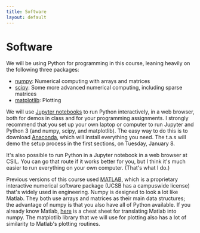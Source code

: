 ```yaml
---
title: Software
layout: default
---
```


# Software

We will be using Python for programming in this course, leaning heavily on the following three packages:

* [numpy](https://ucsb-cs111.github.io/topics/numpy/): Numerical computing with arrays and matrices
* [scipy](https://ucsb-cs111.github.io/topics/scipy/): Some more advanced numerical computing, including sparse matrices
* [matplotlib](https://ucsb-cs111.github.io/topics/matplotlib/): Plotting

We will use [Jupyter notebooks](https://jupyter.org/) to run Python interactively, in a web browser, both for demos 
in class and for your programming assignments. I strongly recommend that you set up your own laptop or computer to
run Jupyter and Python 3 (and numpy, scipy, and matplotlib). 
The easy way to do this is to download [Anaconda](https://www.anaconda.com/download), which
will install everything you need. The t.a.s will demo the setup process in the first sections, on Tuesday,
January 8.

It's also possible to run Python in a Jupyter notebook in a web browser at CSIL. You can go that route if it
works better for you, but I think it's much easier to run everything on your own computer. (That's what I do.)

Previous versions of this course used [MATLAB](https://ucsb-cs111.github.io/topics/matlab/), which is a proprietary
interactive numerical software package (UCSB has a campuswide license) that's widely used in engineering.
Numpy is designed to look a lot like Matlab. They both use
arrays and matrices as their main data structures; the advantage of numpy is that you also have all of Python available.
If you already know Matlab, 
[here](https://docs.scipy.org/doc/numpy/user/numpy-for-matlab-users.html) is a cheat sheet for translating Matlab
into numpy. The matplotlib library that we will use for plotting also has a lot of similarity to Matlab's plotting routines.

